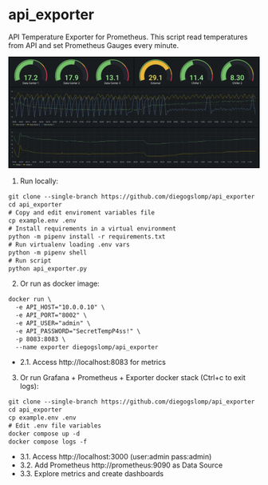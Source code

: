 # api_exporter

API Temperature Exporter for Prometheus. This script read temperatures from API and set Prometheus Gauges every minute.

<p align="center">
  <img src="https://raw.githubusercontent.com/diegogslomp/api_exporter/master/img.png" style="max-height: 440px;"/>
</p>

1. Run locally:
```
git clone --single-branch https://github.com/diegogslomp/api_exporter
cd api_exporter
# Copy and edit enviroment variables file
cp example.env .env
# Install requirements in a virtual environment
python -m pipenv install -r requirements.txt
# Run virtualenv loading .env vars
python -m pipenv shell
# Run script
python api_exporter.py
```

2. Or run as docker image:
```
docker run \
  -e API_HOST="10.0.0.10" \
  -e API_PORT="8002" \
  -e API_USER="admin" \
  -e API_PASSWORD="SecretTempP4ss!" \
  -p 8083:8083 \
  --name exporter diegogslomp/api_exporter
```

- 2.1. Access http://localhost:8083 for metrics


3. Or run Grafana + Prometheus + Exporter docker stack (Ctrl+c to exit logs):
```
git clone --single-branch https://github.com/diegogslomp/api_exporter
cd api_exporter
cp example.env .env
# Edit .env file variables
docker compose up -d
docker compose logs -f
```

- 3.1. Access http://localhost:3000 (user:admin pass:admin)
- 3.2. Add Prometheus http://prometheus:9090 as Data Source
- 3.3. Explore metrics and create dashboards
